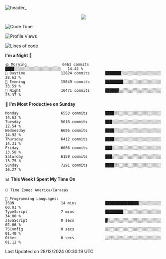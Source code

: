 ![header_](https://github.com/user-attachments/assets/4010d822-ccdc-4198-b608-18c773338d18)


<p align="center">
  <a href="http://www.github.com/thevacs">
    <img src="https://github-readme-streak-stats.herokuapp.com/?user=thevacs&stroke=ffffff&background=1c1917&ring=0891b2&fire=0891b2&currStreakNum=ffffff&currStreakLabel=0891b2&sideNums=ffffff&sideLabels=ffffff&dates=ffffff&hide_border=true" />
  </a>
</p>

<!--START_SECTION:waka-->
![Code Time](http://img.shields.io/badge/Code%20Time-3%2C273%20hrs%209%20mins-blue)

![Profile Views](http://img.shields.io/badge/Profile%20Views-0-blue)

![Lines of code](https://img.shields.io/badge/From%20Hello%20World%20I%27ve%20Written-5.2%20million%20lines%20of%20code-blue)

**I'm a Night 🦉** 

```text
🌞 Morning                6461 commits        ████░░░░░░░░░░░░░░░░░░░░░   14.42 % 
🌆 Daytime                12824 commits       ███████░░░░░░░░░░░░░░░░░░   28.62 % 
🌃 Evening                15049 commits       ████████░░░░░░░░░░░░░░░░░   33.59 % 
🌙 Night                  10471 commits       ██████░░░░░░░░░░░░░░░░░░░   23.37 % 
```
📅 **I'm Most Productive on Sunday** 

```text
Monday                   6553 commits        ████░░░░░░░░░░░░░░░░░░░░░   14.63 % 
Tuesday                  5618 commits        ███░░░░░░░░░░░░░░░░░░░░░░   12.54 % 
Wednesday                6686 commits        ████░░░░░░░░░░░░░░░░░░░░░   14.92 % 
Thursday                 6412 commits        ████░░░░░░░░░░░░░░░░░░░░░   14.31 % 
Friday                   6086 commits        ███░░░░░░░░░░░░░░░░░░░░░░   13.58 % 
Saturday                 6159 commits        ███░░░░░░░░░░░░░░░░░░░░░░   13.75 % 
Sunday                   7291 commits        ████░░░░░░░░░░░░░░░░░░░░░   16.27 % 
```


📊 **This Week I Spent My Time On** 

```text
🕑︎ Time Zone: America/Caracas

💬 Programming Languages: 
JSON                     14 mins             ███████████████░░░░░░░░░░   60.01 % 
TypeScript               7 mins              ████████░░░░░░░░░░░░░░░░░   34.00 % 
JavaScript               0 secs              █░░░░░░░░░░░░░░░░░░░░░░░░   02.66 % 
TSConfig                 0 secs              ░░░░░░░░░░░░░░░░░░░░░░░░░   01.40 % 
Other                    0 secs              ░░░░░░░░░░░░░░░░░░░░░░░░░   01.12 % 
```


 Last Updated on 28/12/2024 00:30:19 UTC
<!--END_SECTION:waka-->
